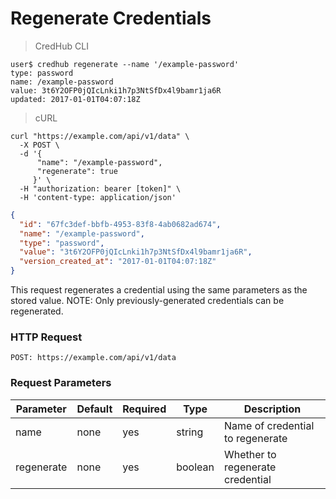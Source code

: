 # Regenerate Credentials

> CredHub CLI

```shell
user$ credhub regenerate --name '/example-password'
type: password
name: /example-password
value: 3t6Y2OFP0jQIcLnki1h7p3NtSfDx4l9bamr1ja6R
updated: 2017-01-01T04:07:18Z
```

> cURL

```shell
curl "https://example.com/api/v1/data" \
  -X POST \
  -d '{ 
      "name": "/example-password",
      "regenerate": true
     }' \
  -H "authorization: bearer [token]" \
  -H 'content-type: application/json'
```

```json
{
  "id": "67fc3def-bbfb-4953-83f8-4ab0682ad674",
  "name": "/example-password",
  "type": "password",
  "value": "3t6Y2OFP0jQIcLnki1h7p3NtSfDx4l9bamr1ja6R",
  "version_created_at": "2017-01-01T04:07:18Z"
}
```

This request regenerates a credential using the same parameters as the stored value. NOTE: Only previously-generated credentials can be regenerated. 

### HTTP Request

`POST: https://example.com/api/v1/data`

### Request Parameters

Parameter | Default | Required | Type | Description
--------- | --------- | --------- | --------- | -----------
name | none | yes | string | Name of credential to regenerate
regenerate | none | yes | boolean | Whether to regenerate credential

